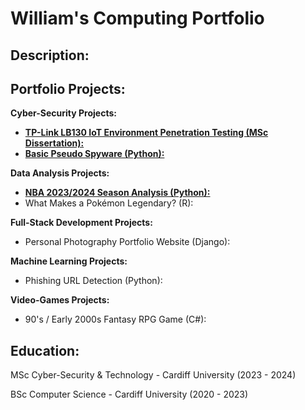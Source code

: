 # William's Computing Portfolio

## Description:

## Portfolio Projects:

**Cyber-Security Projects:**

* [**TP-Link LB130 IoT Environment Penetration Testing (MSc Dissertation):**](https://github.com/wlshepherd/My_Portolio/blob/main/NBA_Data_Analysis_Project.ipynb)
* [**Basic Pseudo Spyware (Python):**](https://github.com/wlshepherd/My_Portolio/tree/main/Pseudo%20Spyware%20Side%20Project)

**Data Analysis Projects:**

* [**NBA 2023/2024 Season Analysis (Python):**](https://github.com/wlshepherd/My_Portolio/blob/main/NBA%20Data%20Analysis%20Project/NBA_Data_Analysis_Project.ipynb)
* What Makes a Pokémon Legendary? (R):


**Full-Stack Development Projects:**

* Personal Photography Portfolio Website (Django):

**Machine Learning Projects:**

* Phishing URL Detection (Python):
  
**Video-Games Projects:**

* 90's / Early 2000s Fantasy RPG Game (C#):


## Education:
MSc Cyber-Security & Technology - Cardiff University (2023 - 2024)

BSc Computer Science - Cardiff University (2020 - 2023)


